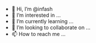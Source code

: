 - 👋 Hi, I’m @infash
- 👀 I’m interested in ...
- 🌱 I’m currently learning ...
- 💞️ I’m looking to collaborate on ...
- 📫 How to reach me ...

<!---
infash/infash is a ✨ special ✨ repository because its `README.md` (this file) appears on your GitHub profile.
You can click the Preview link to take a look at your changes.
--->

